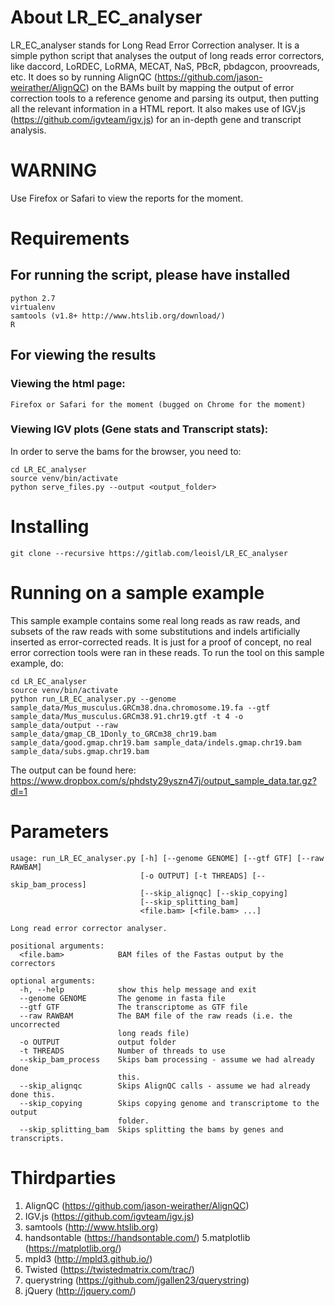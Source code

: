 # About LR_EC_analyser
LR_EC_analyser stands for Long Read Error Correction analyser. It is a simple python script that analyses the output of
long reads error correctors, like daccord, LoRDEC, LoRMA, MECAT, NaS, PBcR, pbdagcon, proovreads, etc. It does so by
running AlignQC (https://github.com/jason-weirather/AlignQC) on the BAMs built by mapping the output of error correction
tools to a reference genome and parsing its output, then putting all the relevant information in a HTML report. It also
makes use of IGV.js (https://github.com/igvteam/igv.js) for an in-depth gene and transcript analysis.

# WARNING
Use Firefox or Safari to view the reports for the moment.

# Requirements

## For running the script, please have installed
```
python 2.7
virtualenv
samtools (v1.8+ http://www.htslib.org/download/)
R
```

## For viewing the results
### Viewing the html page:
    Firefox or Safari for the moment (bugged on Chrome for the moment)
### Viewing IGV plots (Gene stats and Transcript stats):
In order to serve the bams for the browser, you need to:
```
cd LR_EC_analyser
source venv/bin/activate
python serve_files.py --output <output_folder>
```


# Installing
```
git clone --recursive https://gitlab.com/leoisl/LR_EC_analyser
```

# Running on a sample example
This sample example contains some real long reads as raw reads, and subsets of the raw reads with some substitutions and
indels artificially inserted as error-corrected reads. It is just for a proof of concept, no real error correction tools
were ran in these reads. To run the tool on this sample example, do:

```
cd LR_EC_analyser
source venv/bin/activate
python run_LR_EC_analyser.py --genome sample_data/Mus_musculus.GRCm38.dna.chromosome.19.fa --gtf sample_data/Mus_musculus.GRCm38.91.chr19.gtf -t 4 -o sample_data/output --raw sample_data/gmap_CB_1Donly_to_GRCm38_chr19.bam sample_data/good.gmap.chr19.bam sample_data/indels.gmap.chr19.bam sample_data/subs.gmap.chr19.bam
```

The output can be found here: https://www.dropbox.com/s/phdsty29yszn47j/output_sample_data.tar.gz?dl=1

# Parameters
```
usage: run_LR_EC_analyser.py [-h] [--genome GENOME] [--gtf GTF] [--raw RAWBAM]
                             [-o OUTPUT] [-t THREADS] [--skip_bam_process]
                             [--skip_alignqc] [--skip_copying]
                             [--skip_splitting_bam]
                             <file.bam> [<file.bam> ...]

Long read error corrector analyser.

positional arguments:
  <file.bam>            BAM files of the Fastas output by the correctors

optional arguments:
  -h, --help            show this help message and exit
  --genome GENOME       The genome in fasta file
  --gtf GTF             The transcriptome as GTF file
  --raw RAWBAM          The BAM file of the raw reads (i.e. the uncorrected
                        long reads file)
  -o OUTPUT             output folder
  -t THREADS            Number of threads to use
  --skip_bam_process    Skips bam processing - assume we had already done
                        this.
  --skip_alignqc        Skips AlignQC calls - assume we had already done this.
  --skip_copying        Skips copying genome and transcriptome to the output
                        folder.
  --skip_splitting_bam  Skips splitting the bams by genes and transcripts.
```

# Thirdparties
1. AlignQC (https://github.com/jason-weirather/AlignQC)
2. IGV.js (https://github.com/igvteam/igv.js)
3. samtools (http://www.htslib.org)
4. handsontable (https://handsontable.com/)
5.matplotlib (https://matplotlib.org/)
6. mpld3 (http://mpld3.github.io/)
7. Twisted (https://twistedmatrix.com/trac/)
8. querystring (https://github.com/jgallen23/querystring)
9. jQuery (http://jquery.com/)
